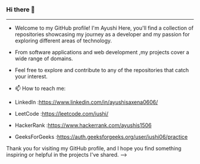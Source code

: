 ### Hi there 👋
--------------------------------------------------------------------------------------------------------------------------------------------------------------
- Welcome to my GitHub profile! I'm Ayushi Here, you'll find a collection of repositories showcasing my journey as a developer and my passion for exploring different areas of technology.

- From software applications and web development ,my projects cover a wide range of domains.
- Feel free to explore and contribute to any of the repositories that catch your interest. 

- 📫 How to reach me:
-  LinkedIn :https://www.linkedin.com/in/ayushisaxena0606/
-  LeetCode :https://leetcode.com/iushi/
-  HackerRank :https://www.hackerrank.com/ayushis1506
-  GeeksForGeeks :https://auth.geeksforgeeks.org/user/iushi06/practice


 Thank you for visiting my GitHub profile, and I hope you find something inspiring or helpful in the projects I've shared. 
-->
